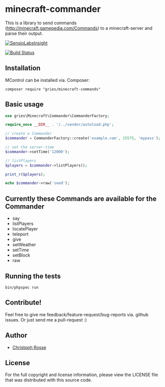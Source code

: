 minecraft-commander
========
This is a library to send commands (http://minecraft.gamepedia.com/Commands) to a minecraft-server and parse their output.

[![SensioLabsInsight](https://insight.sensiolabs.com/projects/1482f1c2-9f71-4b4c-8bb9-0b6e8224969e/big.png)](https://insight.sensiolabs.com/projects/1482f1c2-9f71-4b4c-8bb9-0b6e8224969e)

[![Build Status](https://travis-ci.org/gries/minecraft-commander.png?branch=master)](https://travis-ci.org/gries/rcon)

Installation
------------

MControl can be installed via. Composer:

    composer require "gries/minecraft-commands"

Basic usage
-----------
```php
use gries\Minecraft\Commander\CommanderFactory;

require_once __DIR__ . '/../vendor/autoload.php';

// create a Commander
$commander = CommanderFactory::create('example.com', 25575, 'mypass');

// set the server-time
$commander->setTime('12000');

// listPlayers
$players = $commander->listPlayers();

print_r($players);

echo $commander->raw('seed');
```

Currently these Commands are available for the Commander
-------------------------------------------------------

- say
- listPlayers
- locatePlayer
- teleport
- give
- setWeather
- setTime
- setBlock
- raw

Running the tests
-----------------
    bin/phpspec run

Contribute!
-----------
Feel free to give me feedback/feature-request/bug-reports via. github issues.
Or just send me a pull-request :)

Author
------

- [Christoph Rosse](http://twitter.com/griesx)

License
-------

For the full copyright and license information, please view the LICENSE file that was distributed with this source code.
